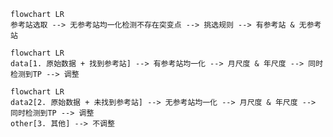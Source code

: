 ```mermaid
flowchart LR
参考站选取 --> 无参考站均一化检测不存在突变点 --> 挑选规则 --> 有参考站 & 无参考站
```

```mermaid
flowchart LR
data[1. 原始数据 + 找到参考站] --> 有参考站均一化 --> 月尺度 & 年尺度 --> 同时检测到TP --> 调整
```

```mermaid
flowchart LR
data2[2. 原始数据 + 未找到参考站] --> 无参考站均一化 --> 月尺度 & 年尺度 --> 同时检测到TP --> 调整
other[3. 其他] --> 不调整
```

